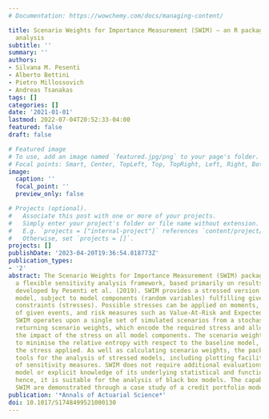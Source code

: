 ```yaml
---
# Documentation: https://wowchemy.com/docs/managing-content/

title: Scenario Weights for Importance Measurement (SWIM) – an R package for sensitivity
  analysis
subtitle: ''
summary: ''
authors:
- Silvana M. Pesenti
- Alberto Bettini
- Pietro Millossovich
- Andreas Tsanakas
tags: []
categories: []
date: '2021-01-01'
lastmod: 2022-07-04T20:52:33-04:00
featured: false
draft: false

# Featured image
# To use, add an image named `featured.jpg/png` to your page's folder.
# Focal points: Smart, Center, TopLeft, Top, TopRight, Left, Right, BottomLeft, Bottom, BottomRight.
image:
  caption: ''
  focal_point: ''
  preview_only: false

# Projects (optional).
#   Associate this post with one or more of your projects.
#   Simply enter your project's folder or file name without extension.
#   E.g. `projects = ["internal-project"]` references `content/project/deep-learning/index.md`.
#   Otherwise, set `projects = []`.
projects: []
publishDate: '2023-04-20T19:36:54.818773Z'
publication_types:
- '2'
abstract: The Scenario Weights for Importance Measurement (SWIM) package implements
  a flexible sensitivity analysis framework, based primarily on results and tools
  developed by Pesenti et al. (2019). SWIM provides a stressed version of a stochastic
  model, subject to model components (random variables) fulfilling given probabilistic
  constraints (stresses). Possible stresses can be applied on moments, probabilities
  of given events, and risk measures such as Value-At-Risk and Expected Shortfall.
  SWIM operates upon a single set of simulated scenarios from a stochastic model,
  returning scenario weights, which encode the required stress and allow monitoring
  the impact of the stress on all model components. The scenario weights are calculated
  to minimise the relative entropy with respect to the baseline model, subject to
  the stress applied. As well as calculating scenario weights, the package provides
  tools for the analysis of stressed models, including plotting facilities and evaluation
  of sensitivity measures. SWIM does not require additional evaluations of the simulation
  model or explicit knowledge of its underlying statistical and functional relations;
  hence, it is suitable for the analysis of black box models. The capabilities of
  SWIM are demonstrated through a case study of a credit portfolio model.
publication: '*Annals of Actuarial Science*'
doi: 10.1017/S1748499521000130
---
```

